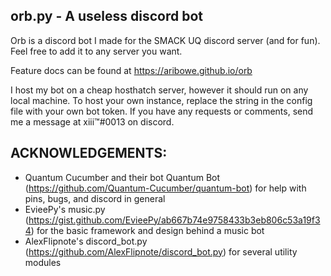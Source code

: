 orb.py - A useless discord bot
------------------------------

Orb is a discord bot I made for the SMACK UQ
discord server (and for fun).
Feel free to add it to any server you want.

Feature docs can be found at https://aribowe.github.io/orb

I host my bot on a cheap hosthatch server,
however it should run on any local machine. To host
your own instance, replace the string in the config
file with your own bot token. If you have any 
requests or comments, send me a message at xiii™#0013
on discord.

## ACKNOWLEDGEMENTS:
- Quantum Cucumber and their bot Quantum Bot (https://github.com/Quantum-Cucumber/quantum-bot) for help with pins, bugs, and discord in general
- EvieePy's music.py (https://gist.github.com/EvieePy/ab667b74e9758433b3eb806c53a19f34) for the basic framework and design behind a music bot
- AlexFlipnote's discord_bot.py (https://github.com/AlexFlipnote/discord_bot.py) for several utility modules
